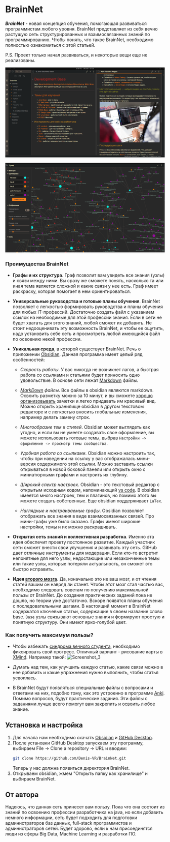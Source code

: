 # BrainNet
***BrainNet*** - новая концепция обучения, помогающая развиваться программистам любого уровня. BrainNet представляет из себя вечно растущую сеть структурированных и взаимосвязанных знаний по программированию. Чтобы понять, что такое BrainNet, необходимо полностью ознакомиться с этой статьей.

P.S. Проект только начал развиваться, и некоторые вещи еще не реализованы.

![img](Изображения/example1.png)

![img](Изображения/example.png)

### Преимущества BrainNet
- **Графы и их структура**. Граф позволит вам увидеть все знания (узлы) и связи между ними. Вы сразу же сможете понять, насколько та или иная тема является сложной и какие связи у нее есть. Граф имеет раскраску, которая помогает в нем ориентироваться.

- **Универсальные руководства и готовые планы обучения**. BrainNet позволяет с легкостью формировать руководства и планы обучения для любых IT-профессий. Достаточно создать файл с указанием ссылок на необходимые для этой профессии знания. Если в сети не будет хватать для этого знаний, любой сможет их добавить. Не стоит недооценивать эту возможность BrainNet, и чтобы ее ощутить, надо установить себе сеть и просмотреть любой имеющийся файл по освоению некой профессии.

- **Уникальная среда**, в которой существует BrainNet. Речь о приложении [Obsidian](https://www.youtube.com/watch?v=thA3xorIb0U). Данная программа имеет целый ряд особенностей:
	- *Скорость работы*. У вас никогда не возникнет лагов, а быстрая работа со ссылками и статьями будет приносить одно удовольствие. В основе сети лежат [Markdown](https://lifehacker.ru/chto-takoe-markdown/) файлы.

	- *[MarkDown](https://lifehacker.ru/chto-takoe-markdown/) файлы*. Все файлы в obsidian являются markdown. Освоить разметку можно за 10 минут, и вы сможете [хорошо организовывать](https://lifehacker.ru/markdown/) заметки и легко придавать им красивый вид. Можно открыть хранилище obsidian в другом текстовом редакторе и с легкостью вносить глобальные изменения, например делать замену строк.
	
	- *Многообразие тем и стилей*. Obsidian может выглядеть как угодно, и если вы не умеете создавать свое оформление, вы можете использовать готовые темы, выбрав `Настройки -> оформление -> просмотр темы сообщества`.
	
	- *Удобная работа со ссылками*. Obsidian можно настроить так, чтобы при наведении на ссылку у вас отображалась мини-версия содержимого этой ссылки. Можно заставить ссылки открываться в новой боковой панели или открыть окно с миниатюрными графами и настроить их глубину.
	
	- *Широкий спектр настроек*. Obsidian - это текстовый редактор с открытым исходным кодом, напоминающий [vs code](https://code.visualstudio.com). В obsidian имеется много настроек, тем и плагинов, но помимо этого вы можете создать собственные. Еще obsidian поддерживает `LaTex`.
		
	- *Наглядные и настраиваемые графы*. Obsidian позволяет отображать все знания в виде взаимосвязанных связей. Про мини-графы уже было сказано. Графы имеют широкие настройки, темы и их можно раскрашивать.

- **Открытая сеть знаний и коллективная разработка**. Именно эта идея обеспечит проекту постоянное развитие. Каждый участник сети сможет внести свои улучшения и развивать эту сеть. GitHub дает отличные инструменты для модерации. Если кто-то встретит непонятные для него узлы, недостающие или незаконченные темы или такие узлы, которые потеряли актуальность, он сможет это быстро исправить. 

- **Идея [второго мозга](https://www.youtube.com/watch?v=cgaktoUoDVQ)**. Да, изначально это не ваш мозг, и от чтения статей вашим он навряд ли станет. Чтобы этот мозг стал частью вас, необходимо следовать советам по получению максимальной пользы от BrainNet. До создания практических заданий пока не дошло, но теории уже достаточно. Вскоре появятся планы обучения с последовательными шагами. В настоящий момент в BrainNet содержатся ключевые статьи, содержащие в своем название слово base. `Base` узлы связывают основные знания и формируют простую и понятную структуру. Они имеют ярко-голубой цвет. 

### Как получить максимум пользы?
- Чтобы избежать [синдрома вечного студента](https://disshelp.ru/blog/sindrom-vechnogo-studenta-chto-eto-i-zachem-tak-mnogo-uchitsya/), необходимо фиксировать свой прогресс. Отличный вариант - рисование карты в [XMind](https://www.xmind.net). Например такой:
![Screenshot_3](https://user-images.githubusercontent.com/59935050/113062463-76539380-91bc-11eb-8891-9004083ac52c.png)

- Думать над тем, как улучшить каждую статью, какие связи можно в нее добавить и какие упражнения нужно выполнить, чтобы статья усвоилась. <? Если у вас будут на этот счет идеи, обязательно делайте коммиты, и мы их рассмотрим.  Дописать и добавить ссылку на инструкцию по внесению правок ?>

- В BrainNet будут появляться специальные файлы с вопросами и ответами на них, подобно тому, как это устроенно в программе [Anki](https://apps.ankiweb.net). Помимо вопросов, будут практические задания. Эти файлы с заданиями лучше всего помогут вам закрепить и освоить любое знание.

## Установка и настройка
1. Для начала нам необходимо скачать [Obsidian](https://obsidian.md/download) и [GitHub Desktop](https://desktop.github.com).
2. После установки GitHub Desktop запускаем эту программу, выбираем File -> Clone a repository -> URL и вводим:
	```bash
	git clone https://github.com/Denis-VR/BrainNet.git
	```
	Теперь у нас должна появиться директория BrainNet.
3. Открываем obsidian, жмем "Открыть папку как хранилище" и выбираем BrainNet.


<?## Как внести свой вклад
## Как внести свой вклад?
Во-первых необходимо внимательно изучить правила для внесения изменнеий в сеть.
### Какие правила нужно соблюдать, чтобы внести изменения?
?>
## От автора
Надеюсь, что данная сеть принесет вам пользу. Пока что она состоит из знаний по освоению профессии разработчика на java, но если добавить немного информации, сеть будет подходить для подготовки администраторов баз данных, full-stack программистов и администраторов сетей. Будет здорово, если к нам присоединятся люди из сферы Big Data, Machine Learning и разработки ПО.

